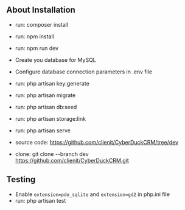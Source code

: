 ## About Installation

- run: composer install
- run: npm install
- run: npm run dev
- Create you database for MySQL
- Configure database connection parameters in .env file
- run: php artisan key:generate
- run: php artisan migrate
- run: php artisan db:seed
- run: php artisan storage:link
- run: php artisan serve

- source code: https://github.com/clienit/CyberDuckCRM/tree/dev
- clone: git clone --branch dev https://github.com/clienit/CyberDuckCRM.git

## Testing

- Enable `extension=pdo_sqlite` and `extension=gd2` in php.ini file
- run: php artisan test
